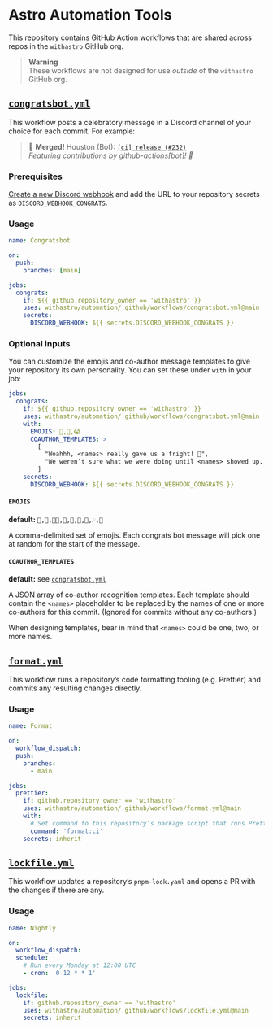 # Astro Automation Tools

This repository contains GitHub Action workflows that are shared across repos in the `withastro` GitHub org.

> **Warning**  
> These workflows are not designed for use _outside_ of the `withastro` GitHub org.

## [`congratsbot.yml`](./.github/workflows/congratsbot.yml)

This workflow posts a celebratory message in a Discord channel of your choice for each commit. For example:

> 🎊 **Merged!** Houston (Bot): [`[ci] release (#232)`](#)  
> _Featuring contributions by github-actions[bot]! 🌟_

### Prerequisites

[Create a new Discord webhook](https://support.discord.com/hc/en-us/articles/228383668-Intro-to-Webhooks) and add the URL to your repository secrets as `DISCORD_WEBHOOK_CONGRATS`.

### Usage

```yml
name: Congratsbot

on:
  push:
    branches: [main]

jobs:
  congrats:
    if: ${{ github.repository_owner == 'withastro' }}
    uses: withastro/automation/.github/workflows/congratsbot.yml@main
    secrets:
      DISCORD_WEBHOOK: ${{ secrets.DISCORD_WEBHOOK_CONGRATS }}
```

### Optional inputs

You can customize the emojis and co-author message templates to give your repository its own personality. You can set these under `with` in your job:

```yml
jobs:
  congrats:
    if: ${{ github.repository_owner == 'withastro' }}
    uses: withastro/automation/.github/workflows/congratsbot.yml@main
    with:
      EMOJIS: 🤖,👻,😱
      COAUTHOR_TEMPLATES: >
        [
          "Woahhh, <names> really gave us a fright! 🎃",
          "We weren’t sure what we were doing until <names> showed up. 🤝"
        ]
    secrets:
      DISCORD_WEBHOOK: ${{ secrets.DISCORD_WEBHOOK_CONGRATS }}
```

#### `EMOJIS`

**default:** `🎉,🎊,🧑‍🚀,🥳,🙌,🚀,🤩,☄️,💫`

A comma-delimited set of emojis.
Each congrats bot message will pick one at random for the start of the message.

#### `COAUTHOR_TEMPLATES`

**default:** see [`congratsbot.yml`](./.github/workflows/congratsbot.yml#L31)

A JSON array of co-author recognition templates.
Each template should contain the `<names>` placeholder to be replaced by the names of one or more co-authors for this commit.
(Ignored for commits without any co-authors.)

When designing templates, bear in mind that `<names>` could be one, two, or more names.

## [`format.yml`](./.github/workflows/format.yml)

This workflow runs a repository’s code formatting tooling (e.g. Prettier) and commits any resulting changes directly.

### Usage

```yml
name: Format

on:
  workflow_dispatch:
  push:
    branches:
      - main

jobs:
  prettier:
    if: github.repository_owner == 'withastro'
    uses: withastro/automation/.github/workflows/format.yml@main
    with:
      # Set command to this repository’s package script that runs Prettier
      command: 'format:ci'
    secrets: inherit
```

## [`lockfile.yml`](./.github/workflows/lockfile.yml)

This workflow updates a repository’s `pnpm-lock.yaml` and opens a PR with the changes if there are any.

### Usage

```yml
name: Nightly

on:
  workflow_dispatch:
  schedule:
    # Run every Monday at 12:00 UTC
    - cron: '0 12 * * 1'

jobs:
  lockfile:
    if: github.repository_owner == 'withastro'
    uses: withastro/automation/.github/workflows/lockfile.yml@main
    secrets: inherit
```
